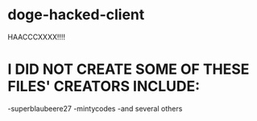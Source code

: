 # doge-hacked-client
HAACCCXXXX!!!!

# I DID NOT CREATE SOME OF THESE FILES' CREATORS INCLUDE:
-superblaubeere27
-mintycodes
-and several others
